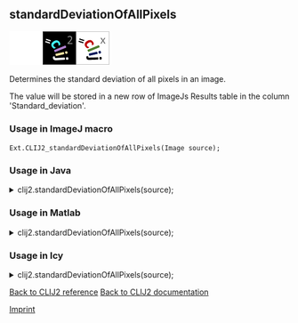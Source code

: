 ## standardDeviationOfAllPixels
<img src="images/mini_empty_logo.png"/><img src="images/mini_clij2_logo.png"/><img src="images/mini_clijx_logo.png"/>

Determines the standard deviation of all pixels in an image. 

The value will be stored in a new row of ImageJs
Results table in the column 'Standard_deviation'.

### Usage in ImageJ macro
```
Ext.CLIJ2_standardDeviationOfAllPixels(Image source);
```




### Usage in Java


<details>

<summary>
clij2.standardDeviationOfAllPixels(source);
</summary>
<pre class="highlight">// init CLIJ and GPU
import net.haesleinhuepf.clij2.CLIJ2;
import net.haesleinhuepf.clij.clearcl.ClearCLBuffer;
CLIJ2 clij2 = CLIJ2.getInstance();

// get input parameters
ClearCLBuffer source = clij2.push(sourceImagePlus);
</pre>

<pre class="highlight">
// Execute operation on GPU
double resultStandardDeviationOfAllPixels = clij2.standardDeviationOfAllPixels(source);
</pre>

<pre class="highlight">
//show result
System.out.println(resultStandardDeviationOfAllPixels);

// cleanup memory on GPU
clij2.release(source);
</pre>

</details>





### Usage in Matlab


<details>

<summary>
clij2.standardDeviationOfAllPixels(source);
</summary>
<pre class="highlight">% init CLIJ and GPU
clij2 = init_clatlab();

% get input parameters
source = clij2.pushMat(source_matrix);
</pre>

<pre class="highlight">
% Execute operation on GPU
double resultStandardDeviationOfAllPixels = clij2.standardDeviationOfAllPixels(source);
</pre>

<pre class="highlight">
% show result
System.out.println(resultStandardDeviationOfAllPixels);

% cleanup memory on GPU
clij2.release(source);
</pre>

</details>





### Usage in Icy


<details>

<summary>
clij2.standardDeviationOfAllPixels(source);
</summary>
<pre class="highlight">// init CLIJ and GPU
importClass(net.haesleinhuepf.clicy.CLICY);
importClass(Packages.icy.main.Icy);

clij2 = CLICY.getInstance();

// get input parameters
source_sequence = getSequence();
source = clij2.pushSequence(source_sequence);
</pre>

<pre class="highlight">
// Execute operation on GPU
double resultStandardDeviationOfAllPixels = clij2.standardDeviationOfAllPixels(source);
</pre>

<pre class="highlight">
// show result
System.out.println(resultStandardDeviationOfAllPixels);

// cleanup memory on GPU
clij2.release(source);
</pre>

</details>



[Back to CLIJ2 reference](https://clij.github.io/clij2-docs/reference)
[Back to CLIJ2 documentation](https://clij.github.io/clij2-docs)

[Imprint](https://clij.github.io/imprint)
